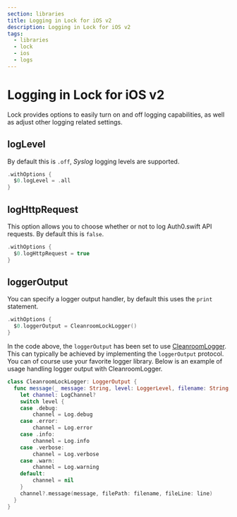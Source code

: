 ```yaml
---
section: libraries
title: Logging in Lock for iOS v2
description: Logging in Lock for iOS v2
tags:
  - libraries
  - lock
  - ios
  - logs
---
```

# Logging in Lock for iOS v2

Lock provides options to easily turn on and off logging capabilities, as well as adjust other logging related settings.

## logLevel

By default this is `.off`, *Syslog* logging levels are supported.

```swift
.withOptions {
  $0.logLevel = .all
}
```

## logHttpRequest

This option allows you to choose whether or not to log Auth0.swift API requests. By default this is `false`.

```swift
.withOptions {
  $0.logHttpRequest = true
}
```

## loggerOutput

You can specify a logger output handler, by default this uses the `print` statement.

```swift
.withOptions {
  $0.loggerOutput = CleanroomLockLogger()
}
```

In the code above, the `loggerOutput` has been set to use [CleanroomLogger](https://github.com/emaloney/CleanroomLogger). This can typically be achieved by implementing the `loggerOutput` protocol.  You can of course use your favorite logger library. Below is an example of usage handling logger output with CleanroomLogger.

```swift
class CleanroomLockLogger: LoggerOutput {
  func message(_ message: String, level: LoggerLevel, filename: String, line: Int) {
    let channel: LogChannel?
    switch level {
    case .debug:
        channel = Log.debug
    case .error:
        channel = Log.error
    case .info:
        channel = Log.info
    case .verbose:
        channel = Log.verbose
    case .warn:
        channel = Log.warning
    default:
        channel = nil
    }
    channel?.message(message, filePath: filename, fileLine: line)
  }
}
```
